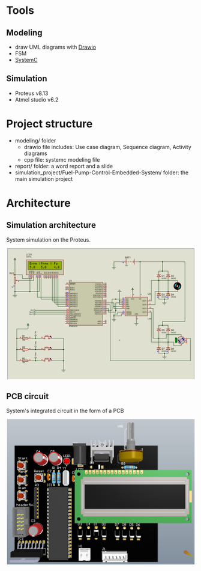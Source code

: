 # Tools
## Modeling
* draw UML diagrams with [Drawio](http://draw.io/)
* FSM
* [SystemC](https://learnsystemc.com/)
## Simulation
* Proteus v8.13
* Atmel studio v6.2
# Project structure
* modeling/ folder
  * drawio file includes: Use case diagram, Sequence diagram, Activity diagrams
  * cpp file: systemc modeling file
* report/ folder: a word report and a slide
* simulation_project/Fuel-Pump-Control-Embedded-System/ folder: the main simulation project
# Architecture
## Simulation architecture
System simulation on the Proteus.  
<p align="center">
<img src="images/simulation architecture.png" alt="simulation architecture" width="500" />  
</p>

## PCB circuit
System's integrated circuit in the form of a PCB
<p align="center">
<img src="images/pcb circuit.png" alt="simulation architecture" width="500" />  
</p>

